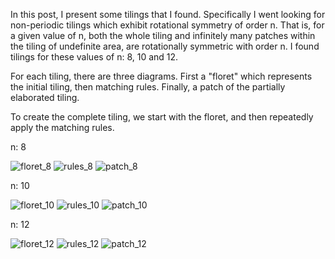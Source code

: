In this post, I present some tilings that I found. Specifically I went looking for non-periodic tilings which exhibit rotational symmetry of order n. That is, for a given value of n, both the whole tiling and infinitely many patches within the tiling of undefinite area, are rotationally symmetric with order n. I found tilings for these values of n: 8, 10 and 12. 

For each tiling, there are three diagrams. First a "floret" which represents the initial tiling, then matching rules. Finally, a patch of the partially elaborated tiling.

To create the complete tiling, we start with the floret, and then repeatedly apply the matching rules. 

n: 8 

![floret_8](/assets/images/2024-11-27/floret_8.png "floret_8")
![rules_8](/assets/images/2024-11-27/rules_8.png "rules_8")
![patch_8](/assets/images/2024-11-27/patch_8.png "patch_8")

n: 10

![floret_10](/assets/images/2024-11-27/floret_10.png "floret_10")
![rules_10](/assets/images/2024-11-27/rules_10.png "rules_10")
![patch_10](/assets/images/2024-11-27/patch_10.png "patch_10")

n: 12

![floret_12](/assets/images/2024-11-27/floret_12.png "floret_12")
![rules_12](/assets/images/2024-11-27/rules_12.png "rules_12")
![patch_12](/assets/images/2024-11-27/patch_12.png "patch_12")


